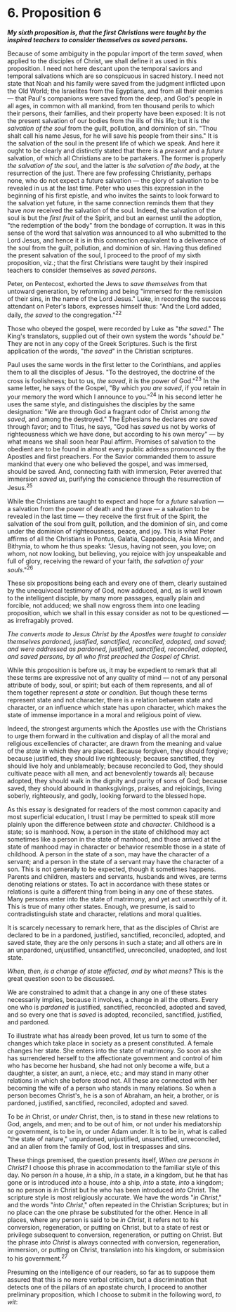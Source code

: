 # 6. Proposition 6

***My sixth proposition is, that the first Christians were taught by the inspired teachers to consider themselves as saved persons.***

Because of some ambiguity in the popular import of the term *saved*, when applied to the disciples of Christ, we shall define it as used in this proposition. I need not here descant upon the temporal saviors and temporal salvations which are so conspicuous in sacred history. I need not state that Noah and his family were saved from the judgment inflicted upon the Old World; the Israelites from the Egyptians, and from all their enemies — that Paul's companions were saved from the deep, and God's people in all ages, in common with all mankind, from ten thousand perils to which their persons, their families, and their property have been exposed: It is not the present salvation of our bodies from the ills of this life; but it is *the salvation of the soul* from the guilt, pollution, and dominion of sin. "Thou shalt call his name Jesus, for he will save his people from their sins." It is the salvation of the soul in the present life of which we speak. And here it ought to be clearly and distinctly stated that there is a *present* and a *future* salvation, of which all Christians are to be partakers. The former is properly *the salvation of the soul*, and the latter is *the salvation of the body*, at the resurrection of the just. There are few professing Christianity, perhaps none, who do not expect a future salvation — the glory of salvation to be revealed in us at the last time. Peter who uses this expression in the beginning of his first epistle, and who invites the saints to look forward to the salvation yet future, in the same connection reminds them that they have *now* received the salvation of the soul. Indeed, the salvation of the soul is but the *first fruit* of the Spirit, and but an earnest until the adoption, "the redemption of the body" from the bondage of corruption. It was in this sense of the word that salvation was announced to all who submitted to the Lord Jesus, and hence it is in this connection equivalent to a deliverance of the soul from the guilt, pollution, and dominion of sin. Having thus defined the present salvation of the soul, I proceed to the proof of my sixth proposition, viz.; that the first Christians were taught by their inspired teachers to consider themselves as *saved persons*.

Peter, on Pentecost, exhorted the Jews to *save themselves* from that untoward generation, by reforming and being "immersed for the remission of their sins, in the name of the Lord Jesus." Luke, in recording the success attendant on Peter's labors, expresses himself thus: "And the Lord added, daily, *the saved* to the congregation."<sup>22</sup>

Those who obeyed the gospel, were recorded by Luke as "*the saved*." The King's translators, supplied out of their own system the words "*should be*." They are not in any copy of the Greek Scriptures. Such is the first application of the words, "*the saved*" in the Christian scriptures.

Paul uses the same words in the first letter to the Corinthians, and applies them to all the disciples of Jesus. "To the destroyed, the doctrine of the cross is foolishness; but to us, *the saved*, it is the power of God."<sup>23</sup> In the same letter, he says of the Gospel, "By which *you are saved*, if you retain in your memory the word which I announce to you."<sup>24</sup> In his second letter he uses the same style, and distinguishes the disciples by the same designation: "We are through God a fragrant odor of Christ among *the saved*, and among the destroyed." The Ephesians he declares *are saved* through favor; and to Titus, he says, "God has *saved* us not by works of righteousness which we have done, but according to his own mercy" — by what means we shall soon hear Paul affirm. Promises of salvation to the obedient are to be found in almost every public address pronounced by the Apostles and first preachers. For the Savior commanded them to assure mankind that every one who believed the gospel, and was immersed, should be saved. And, connecting faith with immersion, Peter averred that immersion *saved* us, purifying the conscience through the resurrection of Jesus.<sup>25</sup>

While the Christians are taught to expect and hope for a *future* salvation — a salvation from the power of death and the grave — a salvation to be revealed in the last time — they receive the first fruit of the Spirit, the salvation of the soul from guilt, pollution, and the dominion of sin, and come under the dominion of righteousness, peace, and joy. This is what Peter affirms of all the Christians in Pontus, Galatia, Cappadocia, Asia Minor, and Bithynia, to whom he thus speaks: "Jesus, having not seen, you love; on whom, not now looking, but believing, you rejoice with joy unspeakable and full of glory, receiving the reward of your faith, *the salvation of your souls*."<sup>26</sup>

These six propositions being each and every one of them, clearly sustained by the unequivocal testimony of God, now adduced, and, as is well known to the intelligent disciple, by many more passages, equally plain and forcible, not adduced; we shall now engross them into one leading proposition, which we shall in this essay consider as not to be questioned — as irrefragably proved.

*The converts made to Jesus Christ by the Apostles were taught to consider themselves pardoned, justified, sanctified, reconciled, adopted, and saved; and were addressed as pardoned, justified, sanctified, reconciled, adopted, and saved persons, by all who first preached the Gospel of Christ.*

While this proposition is before us, it may be expedient to remark that all these terms are expressive not of any quality of mind — not of any personal attribute of body, soul, or spirit; but each of them represents, and all of them together represent *a state* or *condition*. But though these terms represent state and not character, there is a relation between state and character, or an influence which state has upon character, which makes the state of immense importance in a moral and religious point of view.

Indeed, the strongest arguments which the Apostles use with the Christians to urge them forward in the cultivation and display of all the moral and religious excellencies of character, are drawn from the meaning and value of the *state* in which they are placed. Because forgiven, they should forgive; because justified, they should live righteously; because sanctified, they should live holy and unblameably; because reconciled to God, they should cultivate peace with all men, and act benevolently towards all; because adopted, they should walk in the dignity and purity of sons of God; because saved, they should abound in thanksgivings, praises, and rejoicings, living soberly, righteously, and godly, looking forward to the blessed hope.

As this essay is designated for readers of the most common capacity and most superficial education, I trust I may be permitted to speak still more plainly upon the difference between *state* and *character*. Childhood is a state; so is manhood. Now, a person in the state of childhood may act sometimes like a person in the state of manhood, and those arrived at the state of manhood may in character or behavior resemble those in a state of childhood. A person in the state of a son, may have the character of a servant; and a person in the state of a servant may have the character of a son. This is not generally to be expected, though it sometimes happens. Parents and children, masters and servants, husbands and wives, are terms denoting relations or states. To act in accordance with these states or relations is quite a different thing from being in any one of these states. Many persons enter into the state of matrimony, and yet act unworthily of it. This is true of many other states. Enough, we presume, is said to contradistinguish state and character, relations and moral qualities.

It is scarcely necessary to remark here, that as the disciples of Christ are declared to be in a pardoned, justified, sanctified, reconciled, adopted, and saved state, they are the only persons in such a state; and all others are in an unpardoned, unjustified, unsanctified, unreconciled, unadopted, and lost state.

*When, then, is a change of state effected, and by what means?* This is the great question soon to be discussed.

We are constrained to admit that a change in any one of these states necessarily implies, because it involves, a change in all the others. Every one who is *pardoned* is justified, sanctified, reconciled, adopted and saved, and so every one that is *saved* is adopted, reconciled, sanctified, justified, and pardoned.

To illustrate what has already been proved, let us turn to some of the changes which take place in society as a present constituted. A female changes her state. She enters into the state of matrimony. So soon as she has surrendered herself to the affectionate government and control of him who has become her husband, she had not only become a wife, but a daughter, a sister, an aunt, a niece, etc.; and may stand in many other relations in which she before stood not. All these are connected with her becoming the wife of a person who stands in many relations. So when a person becomes Christ's, he is a son of Abraham, an heir, a brother, or is pardoned, justified, sanctified, reconciled, adopted and saved.

To be *in* Christ, or *under* Christ, then, is to stand in these new relations to God, angels, and men; and to be out of him, or not under his mediatorship or government, is to be in, or under Adam under. It is to be in, what is called "the state of nature," unpardoned, unjustified, unsanctified, unreconciled, and an alien from the family of God, lost in trespasses and sins.

These things premised, the question presents itself, *When are persons in Christ?* I choose this phrase in accommodation to the familiar style of this day. No person *in* a house, *in* a ship, *in* a state, *in* a kingdom, but he that has gone or is introduced *into* a house, *into* a ship, *into* a state, *into* a kingdom; so no person is *in* Christ but he who has been introduced *into* Christ. The scripture style is most religiously accurate. We have the words "*in Christ*," and the words "*into Christ*," often repeated in the Christian Scriptures; but in no place can the one phrase be substituted for the other. Hence in all places, where any person is said to be *in Christ*, it refers not to his conversion, regeneration, or putting on Christ, but to a state of rest or privilege subsequent to conversion, regeneration, or putting on Christ. But the phrase *into Christ* is always connected with conversion, regeneration, immersion, or putting on Christ, translation into his kingdom, or submission to his government.<sup>27</sup>

Presuming on the intelligence of our readers, so far as to suppose them assured that this is no mere verbal criticism, but a discrimination that detects one of the pillars of an apostate church, I proceed to another preliminary proposition, which I choose to submit in the following word, *to wit*:
